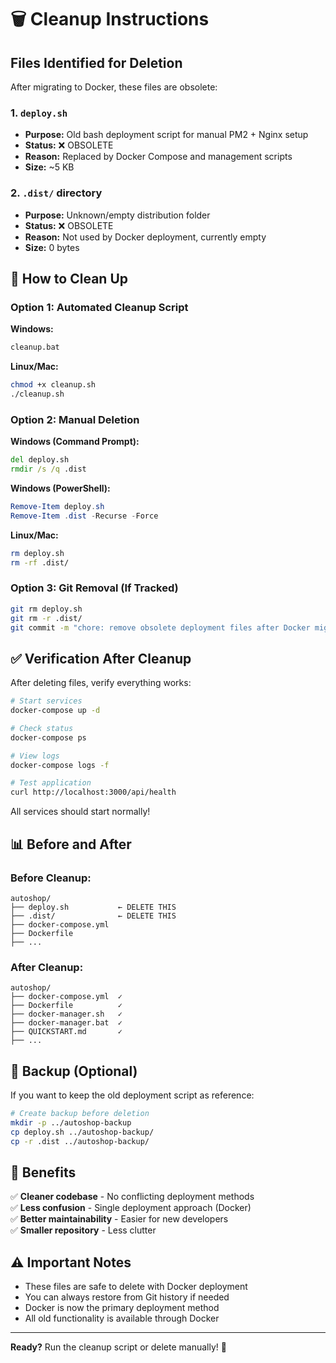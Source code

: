 # 🗑️ Cleanup Instructions

## Files Identified for Deletion

After migrating to Docker, these files are obsolete:

### 1. `deploy.sh`
- **Purpose:** Old bash deployment script for manual PM2 + Nginx setup
- **Status:** ❌ OBSOLETE
- **Reason:** Replaced by Docker Compose and management scripts
- **Size:** ~5 KB

### 2. `.dist/` directory
- **Purpose:** Unknown/empty distribution folder
- **Status:** ❌ OBSOLETE  
- **Reason:** Not used by Docker deployment, currently empty
- **Size:** 0 bytes

## 🚀 How to Clean Up

### Option 1: Automated Cleanup Script

**Windows:**
```cmd
cleanup.bat
```

**Linux/Mac:**
```bash
chmod +x cleanup.sh
./cleanup.sh
```

### Option 2: Manual Deletion

**Windows (Command Prompt):**
```cmd
del deploy.sh
rmdir /s /q .dist
```

**Windows (PowerShell):**
```powershell
Remove-Item deploy.sh
Remove-Item .dist -Recurse -Force
```

**Linux/Mac:**
```bash
rm deploy.sh
rm -rf .dist/
```

### Option 3: Git Removal (If Tracked)

```bash
git rm deploy.sh
git rm -r .dist/
git commit -m "chore: remove obsolete deployment files after Docker migration"
```

## ✅ Verification After Cleanup

After deleting files, verify everything works:

```bash
# Start services
docker-compose up -d

# Check status
docker-compose ps

# View logs
docker-compose logs -f

# Test application
curl http://localhost:3000/api/health
```

All services should start normally!

## 📊 Before and After

### Before Cleanup:
```
autoshop/
├── deploy.sh           ← DELETE THIS
├── .dist/              ← DELETE THIS
├── docker-compose.yml
├── Dockerfile
├── ...
```

### After Cleanup:
```
autoshop/
├── docker-compose.yml  ✓
├── Dockerfile          ✓
├── docker-manager.sh   ✓
├── docker-manager.bat  ✓
├── QUICKSTART.md       ✓
├── ...
```

## 💾 Backup (Optional)

If you want to keep the old deployment script as reference:

```bash
# Create backup before deletion
mkdir -p ../autoshop-backup
cp deploy.sh ../autoshop-backup/
cp -r .dist ../autoshop-backup/
```

## 🎯 Benefits

✅ **Cleaner codebase** - No conflicting deployment methods  
✅ **Less confusion** - Single deployment approach (Docker)  
✅ **Better maintainability** - Easier for new developers  
✅ **Smaller repository** - Less clutter  

## ⚠️ Important Notes

- These files are safe to delete with Docker deployment
- You can always restore from Git history if needed
- Docker is now the primary deployment method
- All old functionality is available through Docker

---

**Ready?** Run the cleanup script or delete manually! 🧹
